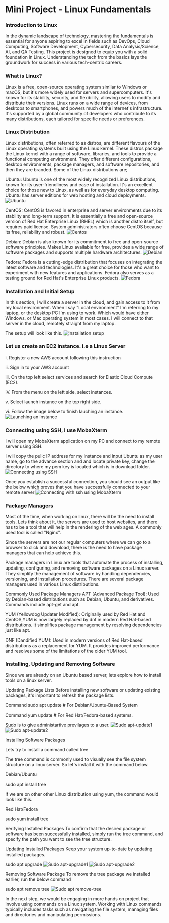 # Mini Project - Linux Fundamentals

### Introduction to Linux

In the dynamic landscape of technology, mastering the fundamentals is essential for anyone aspiring to excel in fields such as DevOps, Cloud Computing, Software Development, Cybersecurity, Data Analysis/Science, AI, and QA Testing. This project is designed to equip you with a solid foundation in Linux. Understanding the tech from the basics lays the groundwork for success in various tech-centric careers.

### What is Linux?

Linux is a free, open-source operating system similar to Windows or macOS, but it's more widely used for servers and supercomputers. It's known for its stability, security, and flexibility, allowing users to modify and distribute their versions. Linux runs on a wide range of devices, from desktops to smartphones, and powers much of the internet's infrastructure. It's supported by a global community of developers who contribute to its many distributions, each tailored for specific needs or preferences.

### Linux Distribution

Linux distributions, often referred to as distros, are different flavours of the Linux operating systems built using the Linux kernel. These distros package the Linux kernel with a range of software, libraries, and tools to provide a functional computing environment. They offer different configurations, desktop environments, package managers, and software repositories, and then they are branded. Some of the Linux distributions are;

Ubuntu: Ubuntu is one of the most widely recognized Linux distributions, known for its user-friendliness and ease of installation. It's an excellent choice for those new to Linux, as well as for everyday desktop computing. Ubuntu has server editions for web hosting and cloud deployments.
![Ubuntu](./img/img/Ubuntu.png)

CentOS: CentOS is favored in enterprise and server environments due to its stability and long-term support. It is essentially a free and open-source version of Red Hat Enterprise Linux (RHEL) which is another distro itself, but requires paid license. System administrators often choose CentOS because its free, reliability and robust.
![Centos](./img/img/Centos.png)

Debian: Debian is also known for its commitment to free and open-source software principles. Makes Linux available for free, provides a wide range of software packages and supports multiple hardware architectures.
![Debian](./img/img/Debian.png)

Fedora: Fedora is a cutting-edge distribution that focuses on integrating the latest software and technologies. It's a great choice for those who want to experiment with new features and applications. Fedora also serves as a testing ground for Red Hat's Enterprise Linux products.
![Fedora](./img/img/Fedora.png)

### Installation and Initial Setup

In this section, I will create a server in the cloud, and gain access to it from my local environment. When I say "Local environment" I'm referring to my laptop, or the desktop PC I'm using to work. Which would have either Windows, or Mac operating system in most cases. I will connect to that server in the cloud, remotely straight from my laptop.

The setup will look like this.
![Installation setup](./img/img/Installation%20setup.png)

### Let us create an EC2 instance. i.e a Linux Server

i. Register a new AWS account following this instruction

ii. Sign in to your AWS account

iii. On the top left select services and search for Elastic Cloud Compute (EC2).

iV. From the menu on the left side, select instances.

v. Select launch instance on the top right side.

vi. Follow the image below to finish lauching an instance.
![Launching an instance](./img/img/Launching%20an%20Instance.png)

### Connecting using SSH, I use MobaXterm

I will open my MobaXterm application on my PC and connect to my remote server using SSH.

I will copy the pulic IP address for my instance and input Ubuntu as my user name, go to the advance section and and locate private key, change the directory to where my pem key is located which is in download folder.
![Connecting using SSH](./img/img/Connecting%20ssh%20using%20MobaXterm.png)

Once you establish a successful connection, you should see an output like the below which proves that you have successfully connected to your remote server
![Connecting with ssh using MobaXterm](./img/img/Connecting%20ssh%20using%20MobaXterm.png)

### Package Managers

Most of the time, when working on linux, there will be the need to install tools. Lets think about it, the servers are used to host websites, and there has to be a tool that will help in the rendering of the web ages. A commonly used tool is called "Nginx".

Since the servers are not our regular computers where we can go to a browser to click and download, there is the need to have package managers that can help achieve this.

Package managers in Linux are tools that automate the process of installing, updating, configuring, and removing software packages on a Linux server. They simplify the management of software by handling dependencies, versioning, and installation procedures. There are several package managers used in various Linux distributions.

Commonly Used Package Managers APT (Advanced Package Tool): Used by Debian-based distributions such as Debian, Ubuntu, and derivatives. Commands include apt-get and apt.

YUM (Yellowdog Updater Modified): Originally used by Red Hat and CentOS,YUM is now largely replaced by dnf in modern Red Hat-based distributions. It simplifies package management by resolving dependencies just like apt.

DNF (Dandified YUM): Used in modern versions of Red Hat-based distributions as a replacement for YUM. It provides improved performance and resolves some of the limitations of the older YUM tool.

### Installing, Updating and Removing Software

Since we are already on an Ubuntu based server, lets explore how to install tools on a linux server.

Updating Package Lists Before installing new software or updating existing packages, it's important to refresh the package lists.

Command sudo apt update # For Debian/Ubuntu-Based System

Command yum update # For Red Hat/Fedora-based systems.

Sudo is to give administartive previlages to a user.
![Sudo apt-update1](./img/img/Sudo-apt%20update1.png)
![Sudo apt-update2](./img/img/Sudo%20apt-update2.png)

Installing Software Packages

Lets try to install a command called tree

The tree command is commonly used to visually see the file system structure on a linux server. So let's install it with the command below.

Debian/Ubuntu

sudo apt install tree

If we are on other other Linux distribution using yum, the command would look like this.

Red Hat/Fedora

sudo yum install tree

Verifying Installed Packages To confirm that the desired package or software has been successfully installed, simply run the tree command, and specify the path you want to see the tree structure.

Updating Installed Packages Keep your system up-to-date by updating installed packages.

sudo apt upgrade
![Sudo apt-upgrade1](./img/img/Sudo%20apt-upgrade1.png)
![Sudo apt-upgrade2](./img/img/Sudo%20apt-upgrade2.png)

Removing Software Package To remove the tree package we installed earlier, run the below command

sudo apt remove tree
![Sudo apt remove-tree](./img/img/Sudo%20apt%20remove-tree.png)

In the next step, we would be engaging in more hands on project that involve using commands on a Linux system. Working with Linux commands typically includes tasks such as navigating the file system, managing files and directories and manipulating permissions.
